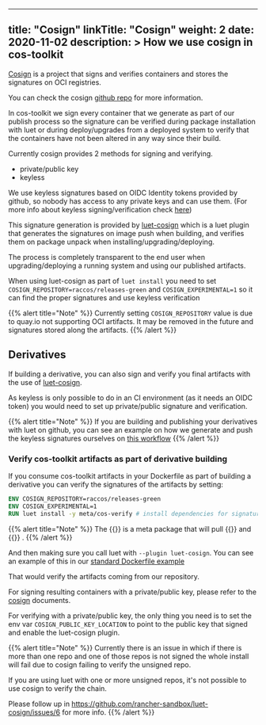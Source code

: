 
---
title: "Cosign"
linkTitle: "Cosign"
weight: 2
date: 2020-11-02
description: >
  How we use cosign in cos-toolkit
---

[Cosign](https://github.com/sigstore/cosign) is a project that signs and verifies containers and stores the signatures on OCI registries.

You can check the cosign [github repo](https://github.com/sigstore/cosign) for more information.

In cos-toolkit we sign every container that we generate as part of our publish process so the signature can be verified during package installation with luet or during deploy/upgrades from a deployed system to verify that the containers have not been altered in any way since their build.

Currently cosign provides 2 methods for signing and verifying.

 - private/public key
 - keyless

We use keyless signatures based on OIDC Identity tokens provided by github, so nobody has access to any private keys and can use them. (For more info about keyless signing/verification check [here](https://github.com/sigstore/cosign/blob/main/KEYLESS.md))

This signature generation is provided by [luet-cosign](https://github.com/rancher-sandbox/luet-cosign) which is a luet plugin that generates the signatures on image push when building, and verifies them on package unpack when installing/upgrading/deploying.

The process is completely transparent to the end user when upgrading/deploying a running system and using our published artifacts.

When using luet-cosign as part of `luet install` you need to set `COSIGN_REPOSITORY=raccos/releases-green` and `COSIGN_EXPERIMENTAL=1` so it can find the proper signatures and use keyless verification


{{% alert title="Note" %}}
Currently setting `COSIGN_REPOSITORY` value is due to quay.io not supporting OCI artifacts. It may be removed in the future and signatures stored along the artifacts.
{{% /alert %}}


## Derivatives

If building a derivative, you can also sign and verify you final artifacts with the use of [luet-cosign](https://github.com/rancher-sandbox/luet-cosign).

As keyless is only possible to do in an CI environment (as it needs an OIDC token) you would need to set up private/public signature and verification.

{{% alert title="Note" %}}
If you are building and publishing your derivatives with luet on github, you can see an example on how we generate and push the keyless signatures ourselves on [this workflow](https://github.com/rancher-sandbox/cOS-toolkit/blob/master/.github/workflows/build-master-green-x86_64.yaml#L445)
{{% /alert %}}


### Verify cos-toolkit artifacts as part of derivative building

If you consume cos-toolkit artifacts in your Dockerfile as part of building a derivative you can verify the signatures of the artifacts by setting:

```dockerfile
ENV COSIGN_REPOSITORY=raccos/releases-green
ENV COSIGN_EXPERIMENTAL=1
RUN luet install -y meta/cos-verify # install dependencies for signature checking
```

{{% alert title="Note" %}}
The {{<package package="meta/cos-verify" >}} is a meta package that will pull {{<package package="toolchain/cosign" >}} and {{<package package="toolchain/luet-cosign" >}} .
{{% /alert %}}


And then making sure you call luet with `--plugin luet-cosign`. You can see an example of this in our [standard Dockerfile example](https://github.com/rancher-sandbox/cOS-toolkit/tree/master/examples/standard) 

That would verify the artifacts coming from our repository.


For signing resulting containers with a private/public key, please refer to the [cosign](https://github.com/sigstore/cosign) documents.

For verifying with a private/public key, the only thing you need is to set the env var `COSIGN_PUBLIC_KEY_LOCATION` to point to the public key that signed and enable the luet-cosign plugin.

{{% alert title="Note" %}}
Currently there is an issue in which if there is more than one repo and one of those repos is not signed the whole install will fail due to cosign failing to verify the unsigned repo.

If you are using luet with one or more unsigned repos, it's not possible to use cosign to verify the chain.

Please follow up in https://github.com/rancher-sandbox/luet-cosign/issues/6 for more info.
{{% /alert %}}
